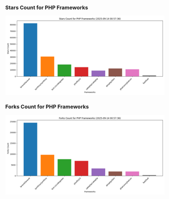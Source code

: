 ### Stars Count for PHP Frameworks

![Stars Chart](./archive/charts/20250914005736_stars_count.png)

### Forks Count for PHP Frameworks

![Forks Chart](./archive/charts/20250914005736_forks_count.png)


